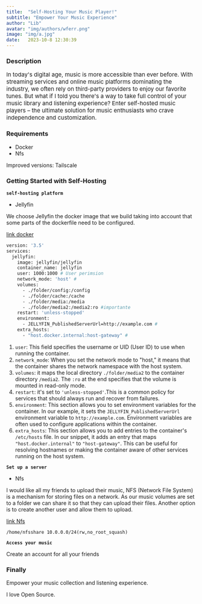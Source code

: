 ```yaml
---
title:  "Self-Hosting Your Music Player!"
subtitle: "Empower Your Music Experience"
author: "Lib"
avatar: "img/authors/wferr.png"
image: "img/a.jpg"
date:   2023-10-8 12:30:39
---
```


### Description
<p style="font-size: 15px;">In today's digital age, music is more accessible than ever before. With streaming services and online music platforms dominating the industry, we often rely on third-party providers to enjoy our favorite tunes. But what if I told you there's a way to take full control of your music library and listening experience? Enter self-hosted music players – the ultimate solution for music enthusiasts who crave independence and customization.</p>

### Requirements
- Docker
- Nfs
 
 Improved versions: Tailscale

### Getting Started with Self-Hosting

**`self-hosting platform`**

- Jellyfin

 We choose Jellyfin the docker image that we build taking into account that some parts of the dockerfile need to be configured.

 [link docker](https://jellyfin.org/docs/general/installation/container/)


```bash
version: '3.5'
services:
  jellyfin:
    image: jellyfin/jellyfin
    container_name: jellyfin 
    user: 1000:1000 # User perimsion
    network_mode: 'host' # 
    volumes:
      - ./folder/config:/config
      - ./folder/cache:/cache
      - ./folder/media:/media
      - ./folder/media2:/media2:ro #importante
    restart: 'unless-stopped'
    environment:
      - JELLYFIN_PublishedServerUrl=http://example.com #
    extra_hosts:
      - "host.docker.internal:host-gateway" #
```

1. `user`: This field specifies the username or UID (User ID) to use when running the container. 
2. `network_mode`: When you set the network mode to "host," it means that the container shares the network namespace with the host system. 
3. `volumes`: it maps the local directory `./folder/media2` to the container directory `/media2`. The `:ro` at the end specifies that the volume is mounted in read-only mode.
4. `restart`: it's set to `'unless-stopped'`.This is a common policy for services that should always run and recover from failures.
5. `environment`: This section allows you to set environment variables for the container. In our example, it sets the `JELLYFIN_PublishedServerUrl` environment variable to `http://example.com`. Environment variables are often used to configure applications within the container.
6. `extra_hosts`: This section allows you to add entries to the container's `/etc/hosts` file. In our snippet, it adds an entry that maps `"host.docker.internal"` to `"host-gateway"`. This can be useful for resolving hostnames or making the container aware of other services running on the host system.

**`Set up a server`**

- Nfs

I would like all my friends to upload their music, NFS (Network File System) is a mechanism for storing files on a network.
As our music volumes are set to a folder we can share it so that they can upload their files.
Another option is to create another user and allow them to upload.

[link Nfs](https://www.server-world.info/en/note?os=Ubuntu_22.04&p=nfs)


```shell
/home/nfsshare 10.0.0.0/24(rw,no_root_squash)
```

**`Access your music`**

Create an account for all your friends

### Finally

Empower your music collection and listening experience.

I love Open Source.


